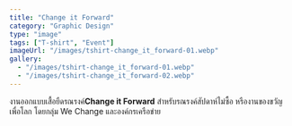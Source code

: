 ```yaml
---
title: "Change it Forward"
category: "Graphic Design"
type: "image"
tags: ["T-shirt", "Event"]
imageUrl: "/images/tshirt-change_it_forward-01.webp"
gallery:
  - "/images/tshirt-change_it_forward-01.webp"
  - "/images/tshirt-change_it_forward-02.webp"
---
```


งานออกแบบเสื้อยืดรณรงค์**Change it Forward** สำหรับรณรงค์สัปดาห์ไม่ซื้อ หรืองานของขวัญเพื่อโลก โดยกลุ่ม We Change และองค์กรเครือข่าย
